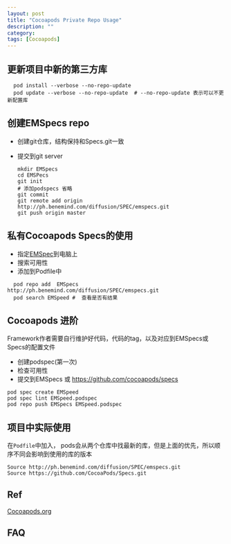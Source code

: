 ```yaml
---
layout: post
title: "Cocoapods Private Repo Usage"
description: ""
category:
tags: [Cocoapods]
---
```



## 更新项目中新的第三方库

```
  pod install --verbose --no-repo-update
  pod update --verbose --no-repo-update  # --no-repo-update 表示可以不更新配置库
```

## 创建EMSpecs repo

* 创建git仓库，结构保持和Specs.git一致
* 提交到git server

  ```
  mkdir EMSpecs
  cd EMSPecs
  git init
  # 添加podspecs 省略
  git commit
  git remote add origin http://ph.benemind.com/diffusion/SPEC/emspecs.git
  git push origin master
  ```

## 私有Cocoapods Specs的使用
  * 指定[EMSpec](http://ph.benemind.com/diffusion/SPEC/emspecs.git)到电脑上
  * 搜索可用性
  * 添加到Podfile中

```
  pod repo add  EMSpecs http://ph.benemind.com/diffusion/SPEC/emspecs.git
  pod search EMSpeed #  查看是否有结果
```


## Cocoapods 进阶
 Framework作者需要自行维护好代码，代码的tag，以及对应到EMSpecs或Specs的配置文件

  * 创建podspec(第一次)
  * 检查可用性
  * 提交到EMSpecs 或 https://github.com/cocoapods/specs

~~~
pod spec create EMSpeed
pod spec lint EMSpeed.podspec
pod repo push EMSpecs EMSpeed.podspec
~~~

## 项目中实际使用
在`Podfile`中加入， pods会从两个仓库中找最新的库，但是上面的优先，所以顺序不同会影响到使用的库的版本

```shell
Source http://ph.benemind.com/diffusion/SPEC/emspecs.git
Source https://github.com/CocoaPods/Specs.git
```

## Ref
[Cocoapods.org](https://cocoapods.org)

## FAQ
#
